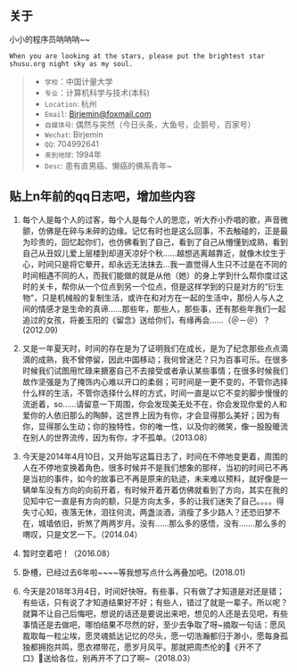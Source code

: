 ## 关于
小小的程序员呐呐呐~~

```
When you are looking at the stars, please put the brightest star shusu.org night sky as my soul.
```
  > * `学校`：中国计量大学
  > * `专业`：计算机科学与技术(本科)
  > * `Location`: 杭州
  > * `Email`: Birjemin@foxmail.com
  > * `自媒体号`: 偶然与突然（今日头条，大鱼号，企鹅号，百家号）
  > * `Wechat`: Birjemin
  > * `QQ`: 704992641
  > * `来到地球`: 1994年
  > * `Desc`: 患有直男癌、懒癌的佛系青年~

## 贴上n年前的qq日志吧，增加些内容
1. 每个人是每个人的过客，每个人是每个人的思恋，听大乔小乔唱的歌，声音微颤，仿佛是在碎与未碎的边缘。记忆有时也是这么回事，不去触碰的，正是最为珍贵的，回忆起你们，也仿佛看到了自己，看到了自己从懵懂到成熟，看到自己从丑奴儿爱上层楼到却道天凉好个秋……越想逃离越靠近，就像木纹生于心，时间只是将它晕开，却永远无法抹去…我一直觉得人生只不过是在不同的时间相遇不同的人，而我们能做的就是从他（她）的身上学到什么帮你度过这时的关卡，帮你从一个位点到另一个位点，但是这样学到的只是对方的“衍生物”，只是机械般的复制生活，或许在和对方在一起的生活中，那份人与人之间的情感才是生命的真谛……那些年，那些人，那些事，还有那些年我们一起追过的女孩，将姜玉阳的《留念》送给你们，有缘再会……（＠－＠）？(2012.09)

2. 又是一年夏天时，时间的存在是为了证明我们在成长，是为了纪念那些点点滴滴的成熟，我不曾停留，因此中国移动；我何曾迷茫？只为百事可乐。在很多时候我们试图用忙碌来搪塞自己不去接受或者承认某些事情；在很多时候我们故作坚强是为了掩饰内心难以开口的柔弱；可时间是一更不变的，不管你选择什么样的生活，不管你选择什么样的方式，时间一直是以它不变的脚步慢慢的流逝着，so......请留意一下周围，你会发现美无处不在，你会发现你爱的人和爱你的人依旧那么的陶醉，这世界上因为有你，才会显得那么美好；因为有你，显得那么生动；你的独特性，你的唯一性，以及你的微笑，像一股股暖流在别人的世界流传，因为有你，才不孤单。（2013.08）

3. 今天是2014年4月10日，又开始写这篇日志了，时间在不停地变更着，周围的人在不停地变换着角色，很多时候并不是我们想象的那样，当初的时间已不再是当初的事件，如今的故事已不再是原来的轨迹，未来难以预料，就好像是一辆单车没有方向的向前开着，有时候开着开着仿佛就看到了方向，其实在我的见知中它一直是有方向的额，只是方向太多，多的让我们迷失了自己。。。。得失寸心知，夜落无休，泪往何流，两盏淡酒，消瘦了多少路人？还恐旧梦不在，城墙依旧，折煞了两两岁月。没有......那么多的感悟，没有.......那么多的喟叹，只是文艺一下。（2014.04）

4. 暂时空着吧！（2016.08）

5. 卧槽，已经过去6年啦~~~~等我想写点什么再叠加吧。(2018.01)

6. 今天是2018年3月4日，时间好快呀。有些事，只有做了才知道是对还是错；有些话，只有说了才知道结果好不好；有些人，错过了就是一辈子。所以呢？就算不让自己后悔吧，想说的话还是要说出来吧，想见的人还是去见吧，有些事情还是去做吧，哪怕结果不尽然的好，至少去争取了呀~摘取一句话：愿风裁取每一粒尘埃，愿灵魂抵达记忆的尽头，愿一切浩瀚都归于渺小，愿每身孤独都拥抱共鸣，愿衣襟带花，愿岁月风平。那就把周杰伦的《开不了口》送给各位，别再开不了口了啊~（2018.03）